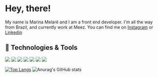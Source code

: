 # Hey, there!

My name is Marina Melaré and I am a front end developer. I'm all the way from Brazil, and currently work at Meez. You can find me on [Instagram](https://instagram.com/marinamelare) or [Linkedin](https://www.linkedin.com/in/marina-aguiar-melar%C3%A9-05433016b/)

## 🔧 Technologies & Tools
![](https://img.shields.io/badge/MacOS-informational?style=flat&logo=apple&logoColor=white&color=563D7C)
![](https://img.shields.io/badge/VS_Code-informational?style=flat&logo=visualstudiocode-idea&logoColor=white&color=563D7C)
![](https://img.shields.io/badge/React-informational?style=flat&logo=react&logoColor=white&color=563D7C)
![](https://img.shields.io/badge/HTML-informational?style=flat&logo=html5&logoColor=white&color=563D7C)
![](https://img.shields.io/badge/CSS-informational?style=flat&logo=css3&logoColor=white&color=563D7C)
![](https://img.shields.io/badge/Photoshop-informational?style=flat&logo=adobephotoshop&logoColor=white&color=563D7C)
![](https://img.shields.io/badge/UI_UX-informational?style=flat&logo=githubsponsors&logoColor=white&color=563D7C)

[![Top Langs](https://github-readme-stats.vercel.app/api/top-langs/?username=melarenina&langs_count=3&theme=tokyonight)](https://github.com/melarenina) 
![Anurag's GitHub stats](https://github-readme-stats.vercel.app/api?username=melarenina&show_icons=true&theme=tokyonight)
